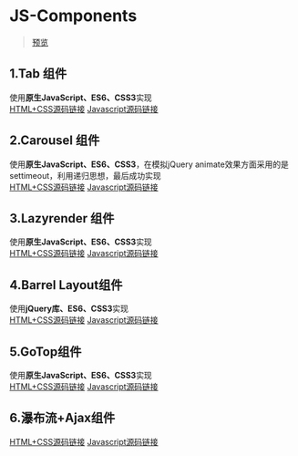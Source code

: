 # JS-Components
> [预览](https://bluesbonewong.github.io/JS-Components/index.html)
## 1.Tab 组件
使用**原生JavaScript、ES6、CSS3**实现  
[HTML+CSS源码链接](https://github.com/bluesbonewong/JS-Components/blob/master/Tab/Tab.html)
[Javascript源码链接](https://github.com/bluesbonewong/JS-Components/blob/master/Tab/Tab.js)  
## 2.Carousel 组件  
使用**原生JavaScript、ES6、CSS3**，在模拟jQuery animate效果方面采用的是settimeout，利用递归思想，最后成功实现  
[HTML+CSS源码链接](https://github.com/bluesbonewong/JS-Components/blob/master/Carousel/Carousel.html)
[Javascript源码链接](https://github.com/bluesbonewong/JS-Components/blob/master/Carousel/Carousel.js)  
## 3.Lazyrender 组件  
使用**原生JavaScript、ES6、CSS3**实现  
[HTML+CSS源码链接](https://github.com/bluesbonewong/JS-Components/blob/master/Lazyrender/Lazyrender.html)
[Javascript源码链接](https://github.com/bluesbonewong/JS-Components/blob/master/Lazyrender/Lazyrender.js)	  
## 4.Barrel Layout组件	
使用**jQuery库、ES6、CSS3**实现  
[HTML+CSS源码链接](https://github.com/bluesbonewong/JS-Components/blob/master/Barrel/Barrel.html)
[Javascript源码链接](https://github.com/bluesbonewong/JS-Components/blob/master/Barrel/Barrel.js)	  
## 5.GoTop组件	
使用**原生JavaScript、ES6、CSS3**实现  
[HTML+CSS源码链接](https://github.com/bluesbonewong/JS-Components/blob/master/GoTop/GoTop.html)
[Javascript源码链接](https://github.com/bluesbonewong/JS-Components/blob/master/GoTop/GoTop.js)	 
## 6.瀑布流+Ajax组件  
[HTML+CSS源码链接](https://github.com/bluesbonewong/JS-Components/blob/master/Waterfall_Ajax/Waterfall_Ajax.html)
[Javascript源码链接](https://github.com/bluesbonewong/JS-Components/blob/master/Waterfall_Ajax/Waterfall_Ajax.js)	 

